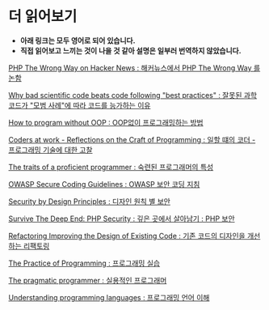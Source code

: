 # 더 읽어보기 #

* **아래 링크는 모두 영어로 되어 있습니다.**
* **직접 읽어보고 느끼는 것이 나을 것 같아 설명은 일부러 번역하지 않았습니다.**

[PHP The Wrong Way on Hacker News : 해커뉴스에서 PHP The Wrong Way 를 논함](https://news.ycombinator.com/item?id=12318615)

[Why bad scientific code beats code following "best practices" : 잘못된 과학 코드가 "모범 사례"에 따라 코드를 능가하는 이유](https://news.ycombinator.com/item?id=12377385)

[How to program without OOP : OOP없이 프로그래밍하는 방법](https://medium.com/@brianwill/how-to-program-without-oop-74a46e0e47a3#.squpnjz4n)

[Coders at work - Reflections on the Craft of Programming : 일할 떄의 코더 - 프로그래밍 기술에 대한 고찰](http://codersatwork.com/)

[The traits of a proficient programmer : 숙련된 프로그래머의 특성](https://www.oreilly.com/ideas/the-traits-of-a-proficient-programmer)

[OWASP Secure Coding Guidelines : OWASP 보안 코딩 지침](https://www.owasp.org/images/0/08/OWASP_SCP_Quick_Reference_Guide_v2.pdf)

[Security by Design Principles : 디자인 원칙 별 보안](https://www.owasp.org/index.php/Security_by_Design_Principles)

[Survive The Deep End: PHP Security : 깊은 곳에서 살아남기 : PHP 보안](http://phpsecurity.readthedocs.io/en/latest/)

[Refactoring Improving the Design of Existing Code : 기존 코드의 디자인을 개선하는 리팩토링](https://openlibrary.org/books/OL7407595M/Refactoring)

[The Practice of Programming : 프로그래밍 실습](https://openlibrary.org/works/OL15333872W/The_Practice_of_Programming_%28Addison-Wesley_Professional_Computing_Series%29) 

[The pragmatic programmer : 실용적인 프로그래머](https://openlibrary.org/works/OL5748544W/The_pragmatic_programmer)

[Understanding programming languages : 프로그래밍 언어 이해](https://openlibrary.org/works/OL1875800W/Understanding_programming_languages)